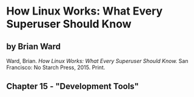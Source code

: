 # How Linux Works: What Every Superuser Should Know

## by Brian Ward

Ward, Brian. *How Linux Works: What Every Superuser Should Know.* San Francisco: No Starch Press, 2015. Print.

## Chapter 15 - "Development Tools"
